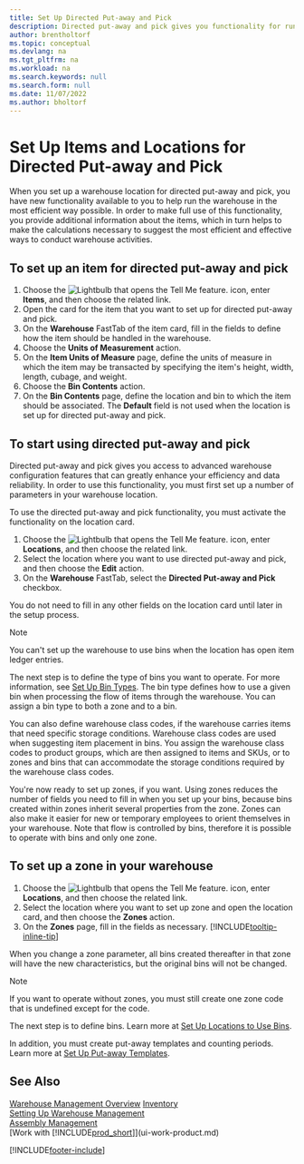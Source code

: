 ```yaml
---
title: Set Up Directed Put-away and Pick
description: Directed put-away and pick gives you functionality for running your warehouse efficiently.
author: brentholtorf
ms.topic: conceptual
ms.devlang: na
ms.tgt_pltfrm: na
ms.workload: na
ms.search.keywords: null
ms.search.form: null
ms.date: 11/07/2022
ms.author: bholtorf
---
```

# <a name="set-up-items-and-locations-for-directed-put-away-and-pick"></a>Set Up Items and Locations for Directed Put-away and Pick

When you set up a warehouse location for directed put-away and pick, you have new functionality available to you to help run the warehouse in the most efficient way possible. In order to make full use of this functionality, you provide additional information about the items, which in turn helps to make the calculations necessary to suggest the most efficient and effective ways to conduct warehouse activities. 

## <a name="to-set-up-an-item-for-directed-put-away-and-pick"></a>To set up an item for directed put-away and pick

1. Choose the ![Lightbulb that opens the Tell Me feature.](media/ui-search/search_small.png "Tell me what you want to do") icon, enter **Items**, and then choose the related link.  
2. Open the card for the item that you want to set up for directed put-away and pick.
3. On the **Warehouse** FastTab of the item card, fill in the fields to define how the item should be handled in the warehouse.  
4. Choose the **Units of Measurement** action.
5. On the **Item Units of Measure** page, define the units of measure in which the item may be transacted by specifying the item's height, width, length, cubage, and weight.
6. Choose the **Bin Contents** action.
7. On the **Bin Contents** page, define the location and bin to which the item should be associated. The **Default** field is not used when the location is set up for directed put-away and pick.  

## <a name="to-start-using-directed-put-away-and-pick"></a>To start using directed put-away and pick

Directed put-away and pick gives you access to advanced warehouse configuration features that can greatly enhance your efficiency and data reliability. In order to use this functionality, you must first set up a number of parameters in your warehouse location.  

To use the directed put-away and pick functionality, you must activate the functionality on the location card.

1. Choose the ![Lightbulb that opens the Tell Me feature.](media/ui-search/search_small.png "Tell me what you want to do") icon, enter **Locations**, and then choose the related link.  
2. Select the location where you want to use directed put-away and pick, and then choose the **Edit** action.  
3. On the **Warehouse** FastTab, select the **Directed Put-away and Pick** checkbox.  

You do not need to fill in any other fields on the location card until later in the setup process.  

> [!NOTE]  
> You can't set up the warehouse to use bins when the location has open item ledger entries.  

The next step is to define the type of bins you want to operate. For more information, see [Set Up Bin Types](warehouse-how-to-set-up-bin-types.md). The bin type defines how to use a given bin when processing the flow of items through the warehouse. You can assign a bin type to both a zone and to a bin.  

You can also define warehouse class codes, if the warehouse carries items that need specific storage conditions. Warehouse class codes are used when suggesting item placement in bins. You assign the warehouse class codes to product groups, which are then assigned to items and SKUs, or to zones and bins that can accommodate the storage conditions required by the warehouse class codes.  

You're now ready to set up zones, if you want. Using zones reduces the number of fields you need to fill in when you set up your bins, because bins created within zones inherit several properties from the zone. Zones can also make it easier for new or temporary employees to orient themselves in your warehouse. Note that flow is controlled by bins, therefore it is possible to operate with bins and only one zone.  

## <a name="to-set-up-a-zone-in-your-warehouse"></a>To set up a zone in your warehouse

1. Choose the ![Lightbulb that opens the Tell Me feature.](media/ui-search/search_small.png "Tell me what you want to do") icon, enter **Locations**, and then choose the related link.  
2. Select the location where you want to set up zone and open the location card, and then choose the **Zones** action.  
3. On the **Zones** page, fill in the fields as necessary. [!INCLUDE[tooltip-inline-tip](includes/tooltip-inline-tip_md.md)]  

When you change a zone parameter, all bins created thereafter in that zone will have the new characteristics, but the original bins will not be changed.  

> [!NOTE]  
> If you want to operate without zones, you must still create one zone code that is undefined except for the code.  

The next step is to define bins. Learn more at [Set Up Locations to Use Bins](warehouse-how-to-set-up-locations-to-use-bins.md).  

In addition, you must create put-away templates and counting periods. Learn more at [Set Up Put-away Templates](warehouse-how-to-set-up-put-away-templates.md).  

## <a name="see-also"></a>See Also

[Warehouse Management Overview](design-details-warehouse-management.md)
[Inventory](inventory-manage-inventory.md)  
[Setting Up Warehouse Management](warehouse-setup-warehouse.md)     
[Assembly Management](assembly-assemble-items.md)    
[Work with [!INCLUDE[prod_short](includes/prod_short.md)]](ui-work-product.md)  


[!INCLUDE[footer-include](includes/footer-banner.md)]
